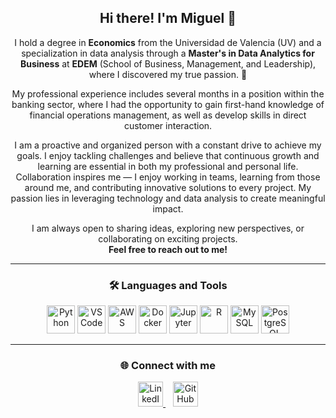 <div align="center">

## Hi there! I'm Miguel 👋

I hold a degree in **Economics** from the Universidad de Valencia (UV) and a specialization in data analysis through a **Master's in Data Analytics for Business** at **EDEM** (School of Business, Management, and Leadership), where I discovered my true passion. 🚀

My professional experience includes several months in a position within the banking sector, where I had the opportunity to gain first-hand knowledge of financial operations management, as well as develop skills in direct customer interaction.

I am a proactive and organized person with a constant drive to achieve my goals. I enjoy tackling challenges and believe that continuous growth and learning are essential in both my professional and personal life. Collaboration inspires me — I enjoy working in teams, learning from those around me, and contributing innovative solutions to every project. My passion lies in leveraging technology and data analysis to create meaningful impact.

I am always open to sharing ideas, exploring new perspectives, or collaborating on exciting projects.  
**Feel free to reach out to me!**

</div>

---

<h3 align="center">🛠️ Languages and Tools</h3>

<p align="center">
  <img src="https://cdn.jsdelivr.net/gh/devicons/devicon/icons/python/python-original.svg" alt="Python" width="45" height="45"/>
  <img src="https://cdn.jsdelivr.net/gh/devicons/devicon/icons/vscode/vscode-original.svg" alt="VSCode" width="45" height="45"/>
  <img src="https://cdn.jsdelivr.net/gh/devicons/devicon/icons/aws/aws-original.svg" alt="AWS" width="45" height="45"/>
  <img src="https://cdn.jsdelivr.net/gh/devicons/devicon/icons/docker/docker-original.svg" alt="Docker" width="45" height="45"/>
  <img src="https://cdn.jsdelivr.net/gh/devicons/devicon/icons/jupyter/jupyter-original.svg" alt="Jupyter" width="45" height="45"/>
  <img src="https://cdn.jsdelivr.net/gh/devicons/devicon/icons/r/r-original.svg" alt="R" width="45" height="45"/>
  <img src="https://cdn.jsdelivr.net/gh/devicons/devicon/icons/mysql/mysql-original.svg" alt="MySQL" width="45" height="45"/>
  <img src="https://cdn.jsdelivr.net/gh/devicons/devicon/icons/postgresql/postgresql-original.svg" alt="PostgreSQL" width="45" height="45"/>
</p>

---

<h3 align="center">🌐 Connect with me</h3>

<p align="center">
  <a href="https://linkedin.com/in/miguel-herrero-fuertes-7732ab244" target="_blank">
    <img src="https://raw.githubusercontent.com/rahuldkjain/github-profile-readme-generator/master/src/images/icons/Social/linked-in-alt.svg" alt="LinkedIn" height="40" width="40" />
  </a>
  &nbsp;&nbsp;
  <a href="https://github.com/miguelhf42" target="_blank">
    <img src="https://cdn.jsdelivr.net/gh/devicons/devicon/icons/github/github-original.svg" alt="GitHub" height="40" width="40"/>
  </a>
</p>

